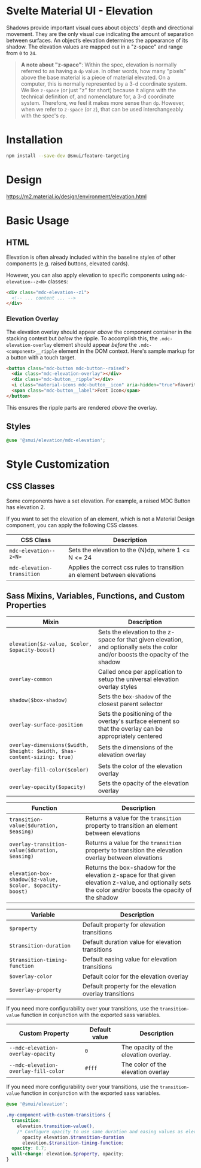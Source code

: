 # Svelte Material UI - Elevation

Shadows provide important visual cues about objects’ depth and directional movement. They are the only visual cue indicating the amount of separation between surfaces. An object’s elevation determines the appearance of its shadow. The elevation values are mapped out in a "z-space" and range from `0` to `24`.

> **A note about "z-space"**: Within the spec, elevation is normally referred to as having a `dp` value. In other words, how many "pixels" above the base material is a piece of material elevated. On a computer, this is normally represented by a 3-d coordinate system. We like `z-space` (or just "z" for short) because it aligns with the technical definition of, and nomenclature for, a 3-d coordinate system. Therefore, we feel it makes more sense than `dp`. However, when we refer to `z-space` (or `z`), that can be used interchangeably with the spec's `dp`.

# Installation

```sh
npm install --save-dev @smui/feature-targeting
```

# Design

https://m2.material.io/design/environment/elevation.html

# Basic Usage

## HTML

Elevation is often already included within the baseline styles of other components (e.g. raised buttons, elevated cards).

However, you can also apply elevation to specific components using `mdc-elevation--z<N>` classes:

```html
<div class="mdc-elevation--z1">
  <!-- ... content ... -->
</div>
```

### Elevation Overlay

The elevation overlay should appear _above_ the component container in the stacking context but _below_ the ripple. To accomplish this, the `.mdc-elevation-overlay` element should appear _before_ the `.mdc-<component>__ripple` element in the DOM context. Here's sample markup for a button with a touch target.

```html
<button class="mdc-button mdc-button--raised">
  <div class="mdc-elevation-overlay"></div>
  <div class="mdc-button__ripple"></div>
  <i class="material-icons mdc-button__icon" aria-hidden="true">favorite</i>
  <span class="mdc-button__label">Font Icon</span>
</button>
```

This ensures the ripple parts are rendered _above_ the overlay.

## Styles

```scss
@use '@smui/elevation/mdc-elevation';
```

# Style Customization

## CSS Classes

Some components have a set elevation. For example, a raised MDC Button has elevation 2.

If you want to set the elevation of an element, which is not a Material Design component, you
can apply the following CSS classes.

| CSS Class                  | Description                                                               |
| -------------------------- | ------------------------------------------------------------------------- |
| `mdc-elevation--z<N>`      | Sets the elevation to the (N)dp, where 1 <= N <= 24                       |
| `mdc-elevation-transition` | Applies the correct css rules to transition an element between elevations |

## Sass Mixins, Variables, Functions, and Custom Properties

| Mixin                                                                    | Description                                                                                                                       |
| ------------------------------------------------------------------------ | --------------------------------------------------------------------------------------------------------------------------------- |
| `elevation($z-value, $color, $opacity-boost)`                            | Sets the elevation to the z-space for that given elevation, and optionally sets the color and/or boosts the opacity of the shadow |
| `overlay-common`                                                         | Called once per application to setup the universal elevation overlay styles                                                       |
| `shadow($box-shadow)`                                                    | Sets the `box-shadow` of the closest parent selector                                                                              |
| `overlay-surface-position`                                               | Sets the positioning of the overlay's surface element so that the overlay can be appropriately centered                           |
| `overlay-dimensions($width, $height: $width, $has-content-sizing: true)` | Sets the dimensions of the elevation overlay                                                                                      |
| `overlay-fill-color($color)`                                             | Sets the color of the elevation overlay                                                                                           |
| `overlay-opacity($opacity)`                                              | Sets the opacity of the elevation overlay                                                                                         |

| Function                                                 | Description                                                                                                                                              |
| -------------------------------------------------------- | -------------------------------------------------------------------------------------------------------------------------------------------------------- |
| `transition-value($duration, $easing)`                   | Returns a value for the `transition` property to transition an element between elevations                                                                |
| `overlay-transition-value($duration, $easing)`           | Returns a value for the `transition` property to transition the elevation overlay between elevations                                                     |
| `elevation-box-shadow($z-value, $color, $opacity-boost)` | Returns the box-shadow for the elevation z-space for that given elevation z-value, and optionally sets the color and/or boosts the opacity of the shadow |

| Variable                      | Description                                            |
| ----------------------------- | ------------------------------------------------------ |
| `$property`                   | Default property for elevation transitions             |
| `$transition-duration`        | Default duration value for elevation transitions       |
| `$transition-timing-function` | Default easing value for elevation transitions         |
| `$overlay-color`              | Default color for the elevation overlay                |
| `$overlay-property`           | Default property for the elevation overlay transitions |

If you need more configurability over your transitions, use the `transition-value` function in conjunction with the exported sass variables.

| Custom Property                      | Default value | Description                           |
| ------------------------------------ | ------------- | ------------------------------------- |
| `--mdc-elevation-overlay-opacity`    | `0`           | The opacity of the elevation overlay. |
| `--mdc-elevation-overlay-fill-color` | `#fff`        | The color of the elevation overlay    |

If you need more configurability over your transitions, use the `transition-value` function in conjunction with the exported sass variables.

```scss
@use '@smui/elevation';

.my-component-with-custom-transitions {
  transition:
    elevation.transition-value(),
    /* Configure opacity to use same duration and easing values as elevation */
      opacity elevation.$transition-duration
      elevation.$transition-timing-function;
  opacity: 0.7;
  will-change: elevation.$property, opacity;
}
```
